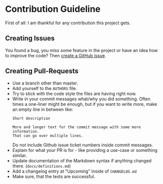 # Contribution Guideline

First of all: I am thankful for any contribution this project gets.

## Creating Issues

You found a bug, you miss some feature in the project or have an idea how to
improve the code? Then [create a GitHub issue](https://github.com/progsource/maddy/issues/new).

## Creating Pull-Requests

* Use a branch other than master.
* Add yourself to the `AUTHORS` file.
* Try to stick with the code style the files are having right now.
* Write in your commit messages what/why you did something. Often times a one-liner might be enough, but if you want to write more, make an empty line in between like:
  ```
  Short description

  More and longer text for the commit message with some more information.
  That can go over multiple lines.
  ```
  Do not include Github issue ticket numbers inside commit messages.
* Explain for what your PR is for - like providing a use-case or something similar.
* Update documentation of the Markdown syntax if anything changed there. (`docs/definitions.md`)
* Add a changelog entry at "Upcoming" inside of `CHANGELOG.md`
* Make sure, that the tests are successful.
